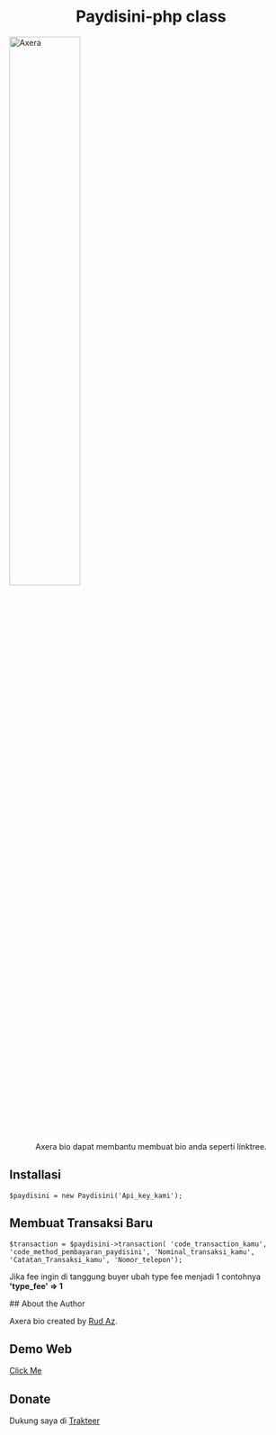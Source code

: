 <h1 align="center">Paydisini-php class</h1>

<img src="https://c.tenor.com/aF0ipAtOk9cAAAAC/spy-x-family-anya.gif" alt="Axera" style="width: 50%; height: auto;" >

<p align="center">Axera bio dapat membantu membuat bio anda seperti linktree.</p>

## Installasi

 `$paydisini = new Paydisini('Api_key_kami');`

## Membuat Transaksi Baru

`$transaction = $paydisini->transaction(
'code_transaction_kamu',
'code_method_pembayaran_paydisini',
'Nominal_transaksi_kamu',
'Catatan_Transaksi_kamu',
'Nomor_telepon');`

<p>Jika fee ingin di tanggung buyer ubah type fee menjadi 1 contohnya <b>'type_fee' => 1</b></p>
## About the Author

Axera bio created by <a href="https://siapa.me">Rud Az</a>.

## Demo Web

<a href="https://exccr.github.io/Axera-Bio/" target="_blank">Click Me</a>


## Donate

Dukung saya di <a href="https://trakteer.id/RudAz" target="_blank">Trakteer</a>
